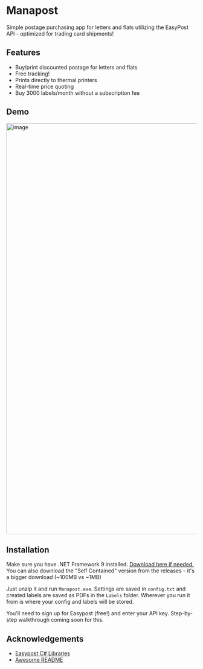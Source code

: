 # Manapost

Simple postage purchasing app for letters and flats utilizing the EasyPost API - optimized for trading card shipments!



## Features

- Buy/print discounted postage for letters and flats
- Free tracking!
- Prints directly to thermal printers
- Real-time price quoting
- Buy 3000 labels/month without a subscription fee



## Demo

<img width="1978" height="1089" alt="image" src="https://github.com/user-attachments/assets/d5847715-45b1-45d6-b8fe-eb0006601140" />



## Installation

Make sure you have .NET Framework 9 installed.  [Download here if needed.](https://dotnet.microsoft.com/en-us/download/dotnet/thank-you/runtime-desktop-9.0.9-windows-x64-installer)  You can also download the "Self Contained" version from the releases - it's a bigger download (~100MB vs ~1MB)

Just unzip it and run `Manapost.exe`.  Settings are saved in `config.txt` and created labels are saved as PDFs in the `Labels` folder.  Wherever you run it from is where your config and labels will be stored.

You'll need to sign up for Easypost (free!) and enter your API key.  Step-by-step walkthrough coming soon for this.
## Acknowledgements

 - [Easypost C# Libraries](https://github.com/EasyPost/easypost-csharp)
 - [Awesome README](https://github.com/matiassingers/awesome-readme)

